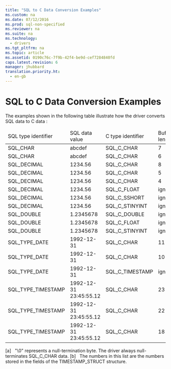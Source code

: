 ```yaml
---
title: "SQL to C Data Conversion Examples"
ms.custom: na
ms.date: 07/12/2016
ms.prod: sql-non-specified
ms.reviewer: na
ms.suite: na
ms.technology: 
  - drivers
ms.tgt_pltfrm: na
ms.topic: article
ms.assetid: 0190c76c-7f9b-42f4-be9d-cef7284840fd
caps.latest.revision: 6
manager: jhubbard
translation.priority.ht: 
  - en-gb
---
```

# SQL to C Data Conversion Examples
<?xml version="1.0" encoding="utf-8"?>
<developerReferenceWithoutSyntaxDocument xmlns="http://ddue.schemas.microsoft.com/authoring/2003/5" xmlns:xlink="http://www.w3.org/1999/xlink" xmlns:xsi="http://www.w3.org/2001/XMLSchema-instance" xsi:schemaLocation="http://ddue.schemas.microsoft.com/authoring/2003/5 http://dduestorage.blob.core.windows.net/ddueschema/developer.xsd">
  <introduction>
    <para>The examples shown in the following table illustrate how the driver converts SQL data to C data :</para>
    <table xmlns:caps="http://schemas.microsoft.com/build/caps/2013/11">
      <thead>
        <tr>
          <TD>
            <para>SQL type</para>
            <para>identifier</para>
          </TD>
          <TD>
            <para>SQL data</para>
            <para>value</para>
          </TD>
          <TD>
            <para>C type</para>
            <para>identifier</para>
          </TD>
          <TD>
            <para>Buffer</para>
            <para>length</para>
          </TD>
          <TD>
            <para>*<legacyItalic>TargetValuePtr</legacyItalic></para>
          </TD>
          <TD>
            <para>SQLSTATE</para>
          </TD>
        </tr>
      </thead>
      <tbody>
        <tr>
          <TD>
            <para>SQL_CHAR</para>
          </TD>
          <TD>
            <para>abcdef</para>
          </TD>
          <TD>
            <para>SQL_C_CHAR</para>
          </TD>
          <TD>
            <para>7</para>
          </TD>
          <TD>
            <para>abcdef\0[a]</para>
          </TD>
          <TD>
            <para>n/a</para>
          </TD>
        </tr>
        <tr>
          <TD>
            <para>SQL_CHAR</para>
          </TD>
          <TD>
            <para>abcdef</para>
          </TD>
          <TD>
            <para>SQL_C_CHAR</para>
          </TD>
          <TD>
            <para>6</para>
          </TD>
          <TD>
            <para>abcde\0[a]</para>
          </TD>
          <TD>
            <para>01004</para>
          </TD>
        </tr>
        <tr>
          <TD>
            <para>SQL_DECIMAL</para>
          </TD>
          <TD>
            <para>1234.56</para>
          </TD>
          <TD>
            <para>SQL_C_CHAR</para>
          </TD>
          <TD>
            <para>8</para>
          </TD>
          <TD>
            <para>1234.56\0[a]</para>
          </TD>
          <TD>
            <para>n/a</para>
          </TD>
        </tr>
        <tr>
          <TD>
            <para>SQL_DECIMAL</para>
          </TD>
          <TD>
            <para>1234.56</para>
          </TD>
          <TD>
            <para>SQL_C_CHAR</para>
          </TD>
          <TD>
            <para>5</para>
          </TD>
          <TD>
            <para>1234\0[a]</para>
          </TD>
          <TD>
            <para>01004</para>
          </TD>
        </tr>
        <tr>
          <TD>
            <para>SQL_DECIMAL</para>
          </TD>
          <TD>
            <para>1234.56</para>
          </TD>
          <TD>
            <para>SQL_C_CHAR</para>
          </TD>
          <TD>
            <para>4</para>
          </TD>
          <TD>
            <para>----</para>
          </TD>
          <TD>
            <para>22003</para>
          </TD>
        </tr>
        <tr>
          <TD>
            <para>SQL_DECIMAL</para>
          </TD>
          <TD>
            <para>1234.56</para>
          </TD>
          <TD>
            <para>SQL_C_FLOAT</para>
          </TD>
          <TD>
            <para>ignored</para>
          </TD>
          <TD>
            <para>1234.56</para>
          </TD>
          <TD>
            <para>n/a</para>
          </TD>
        </tr>
        <tr>
          <TD>
            <para>SQL_DECIMAL</para>
          </TD>
          <TD>
            <para>1234.56</para>
          </TD>
          <TD>
            <para>SQL_C_SSHORT</para>
          </TD>
          <TD>
            <para>ignored</para>
          </TD>
          <TD>
            <para>1234</para>
          </TD>
          <TD>
            <para>01S07</para>
          </TD>
        </tr>
        <tr>
          <TD>
            <para>SQL_DECIMAL</para>
          </TD>
          <TD>
            <para>1234.56</para>
          </TD>
          <TD>
            <para>SQL_C_STINYINT</para>
          </TD>
          <TD>
            <para>ignored</para>
          </TD>
          <TD>
            <para>----</para>
          </TD>
          <TD>
            <para>22003</para>
          </TD>
        </tr>
        <tr>
          <TD>
            <para>SQL_DOUBLE</para>
          </TD>
          <TD>
            <para>1.2345678</para>
          </TD>
          <TD>
            <para>SQL_C_DOUBLE</para>
          </TD>
          <TD>
            <para>ignored</para>
          </TD>
          <TD>
            <para>1.2345678</para>
          </TD>
          <TD>
            <para>n/a</para>
          </TD>
        </tr>
        <tr>
          <TD>
            <para>SQL_DOUBLE</para>
          </TD>
          <TD>
            <para>1.2345678</para>
          </TD>
          <TD>
            <para>SQL_C_FLOAT</para>
          </TD>
          <TD>
            <para>ignored</para>
          </TD>
          <TD>
            <para>1.234567</para>
          </TD>
          <TD>
            <para>n/a</para>
          </TD>
        </tr>
        <tr>
          <TD>
            <para>SQL_DOUBLE</para>
          </TD>
          <TD>
            <para>1.2345678</para>
          </TD>
          <TD>
            <para>SQL_C_STINYINT</para>
          </TD>
          <TD>
            <para>ignored</para>
          </TD>
          <TD>
            <para>1</para>
          </TD>
          <TD>
            <para>n/a</para>
          </TD>
        </tr>
        <tr>
          <TD>
            <para>SQL_TYPE_DATE</para>
          </TD>
          <TD>
            <para>1992-12-31</para>
          </TD>
          <TD>
            <para>SQL_C_CHAR</para>
          </TD>
          <TD>
            <para>11</para>
          </TD>
          <TD>
            <para>1992-12-31\0[a]</para>
          </TD>
          <TD>
            <para>n/a</para>
          </TD>
        </tr>
        <tr>
          <TD>
            <para>SQL_TYPE_DATE</para>
          </TD>
          <TD>
            <para>1992-12-31</para>
          </TD>
          <TD>
            <para>SQL_C_CHAR</para>
          </TD>
          <TD>
            <para>10</para>
          </TD>
          <TD>
            <para>-----</para>
          </TD>
          <TD>
            <para>22003</para>
          </TD>
        </tr>
        <tr>
          <TD>
            <para>SQL_TYPE_DATE</para>
          </TD>
          <TD>
            <para>1992-12-31</para>
          </TD>
          <TD>
            <para>SQL_C_TIMESTAMP</para>
          </TD>
          <TD>
            <para>ignored</para>
          </TD>
          <TD>
            <para>1992,12,31, 0,0,0,0[b]</para>
          </TD>
          <TD>
            <para>n/a</para>
          </TD>
        </tr>
        <tr>
          <TD>
            <para>SQL_TYPE_TIMESTAMP</para>
          </TD>
          <TD>
            <para>1992-12-31 23:45:55.12</para>
          </TD>
          <TD>
            <para>SQL_C_CHAR</para>
          </TD>
          <TD>
            <para>23</para>
          </TD>
          <TD>
            <para>1992-12-31 23:45:55.12\0[a]</para>
          </TD>
          <TD>
            <para>n/a</para>
          </TD>
        </tr>
        <tr>
          <TD>
            <para>SQL_TYPE_TIMESTAMP</para>
          </TD>
          <TD>
            <para>1992-12-31 23:45:55.12</para>
          </TD>
          <TD>
            <para>SQL_C_CHAR</para>
          </TD>
          <TD>
            <para>22</para>
          </TD>
          <TD>
            <para>1992-12-31 23:45:55.1\0[a]</para>
          </TD>
          <TD>
            <para>01004</para>
          </TD>
        </tr>
        <tr>
          <TD>
            <para>SQL_TYPE_TIMESTAMP</para>
          </TD>
          <TD>
            <para>1992-12-31 23:45:55.12</para>
          </TD>
          <TD>
            <para>SQL_C_CHAR</para>
          </TD>
          <TD>
            <para>18</para>
          </TD>
          <TD>
            <para>----</para>
          </TD>
          <TD>
            <para>22003</para>
          </TD>
        </tr>
      </tbody>
    </table>
    <para>[a]   "\0" represents a null-termination byte. The driver always null-terminates SQL_C_CHAR data.</para>
    <para>[b]   The numbers in this list are the numbers stored in the fields of the TIMESTAMP_STRUCT structure.</para>
  </introduction>
  <relatedTopics />
</developerReferenceWithoutSyntaxDocument>